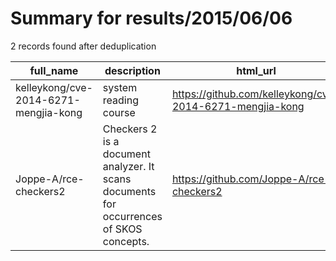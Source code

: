 
# Summary for results/2015/06/06
    
2 records found after deduplication

| full_name | description | html_url | matched_list | matched_count | pushed_at | size | stargazers_count | language | forks_count | vul_ids |
|---------------------------------------|-----------------------------------------------------------------------------------------|----------------------------------------------------------|----------------|-----------------|---------------------------|--------|--------------------|------------|---------------|-------------------|
| kelleykong/cve-2014-6271-mengjia-kong | system reading course | https://github.com/kelleykong/cve-2014-6271-mengjia-kong | ['cve-2'] | 1 | 2015-06-06 03:30:34+00:00 | 1988 | 0 | nan | 0 | ['CVE-2014-6271'] |
| Joppe-A/rce-checkers2 | Checkers 2 is a document analyzer. It scans documents for occurrences of SKOS concepts. | https://github.com/Joppe-A/rce-checkers2 | ['rce'] | 1 | 2015-06-06 17:11:03+00:00 | 36412 | 0 | JavaScript | 0 | [] |
